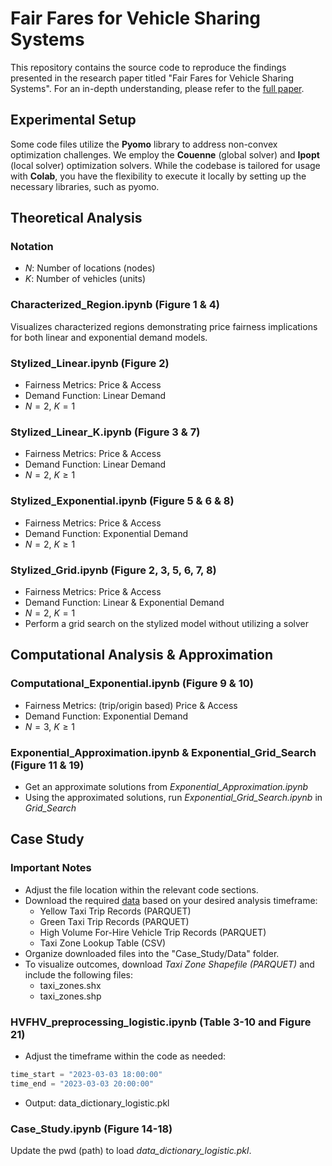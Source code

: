 # Fair Fares for Vehicle Sharing Systems
This repository contains the source code to reproduce the findings presented in the research paper titled "Fair Fares for Vehicle Sharing Systems". For an in-depth understanding, please refer to the [full paper](link).

## Experimental Setup
Some code files utilize the **Pyomo** library to address non-convex optimization challenges. We employ the **Couenne** (global solver) and **Ipopt** (local solver) optimization solvers. While the codebase is tailored for usage with **Colab**, you have the flexibility to execute it locally by setting up the necessary libraries, such as pyomo.

## Theoretical Analysis

### Notation
- $N$: Number of locations (nodes)
- $K$: Number of vehicles (units)

### Characterized_Region.ipynb (Figure 1 & 4)
Visualizes characterized regions demonstrating price fairness implications for both linear and exponential demand models.

### Stylized_Linear.ipynb (Figure 2)
- Fairness Metrics: Price & Access
- Demand Function: Linear Demand
- $N = 2$, $K = 1$

### Stylized_Linear_K.ipynb (Figure 3 & 7)
- Fairness Metrics: Price & Access
- Demand Function: Linear Demand
- $N = 2$, $K \geq 1$

### Stylized_Exponential.ipynb (Figure 5 & 6 & 8)
- Fairness Metrics: Price & Access
- Demand Function: Exponential Demand
- $N = 2$, $K \geq 1$

### Stylized_Grid.ipynb (Figure 2, 3, 5, 6, 7, 8)
- Fairness Metrics: Price & Access
- Demand Function: Linear & Exponential Demand
- $N = 2$, $K = 1$
- Perform a grid search on the stylized model without utilizing a solver

## Computational Analysis & Approximation

### Computational_Exponential.ipynb (Figure 9 & 10)
- Fairness Metrics: (trip/origin based) Price & Access
- Demand Function: Exponential Demand
- $N = 3$, $K \geq 1$

### Exponential_Approximation.ipynb & Exponential_Grid_Search (Figure 11 & 19)
- Get an approximate solutions from _Exponential_Approximation.ipynb_
- Using the approximated solutions, run _Exponential_Grid_Search.ipynb_ in _Grid_Search_

[//]: # (### Logistic_Approximation.ipynb)
[//]: # ()
[//]: # (- Fairness Metrics: &#40;trip / origin based&#41; Price & Access)
[//]: # (- Demand Function: Logistic Demand)
[//]: # (- $N \geq 2$, $K \geq 1$)
[//]: # (- Approximation Framework)

## Case Study

### Important Notes

- Adjust the file location within the relevant code sections.
- Download the required [data](https://www.nyc.gov/site/tlc/about/tlc-trip-record-data.page) based on your desired analysis timeframe:
  - Yellow Taxi Trip Records (PARQUET)
  - Green Taxi Trip Records (PARQUET)
  - High Volume For-Hire Vehicle Trip Records (PARQUET)
  - Taxi Zone Lookup Table (CSV)
- Organize downloaded files into the "Case_Study/Data" folder.
- To visualize outcomes, download _Taxi Zone Shapefile (PARQUET)_ and include the following files:
  - taxi_zones.shx
  - taxi_zones.shp

### HVFHV_preprocessing_logistic.ipynb (Table 3-10 and Figure 21)

- Adjust the timeframe within the code as needed:
```python
time_start = "2023-03-03 18:00:00"
time_end = "2023-03-03 20:00:00"
```
- Output: data_dictionary_logistic.pkl

### Case_Study.ipynb (Figure 14-18)
Update the pwd (path) to load _data_dictionary_logistic.pkl_.
